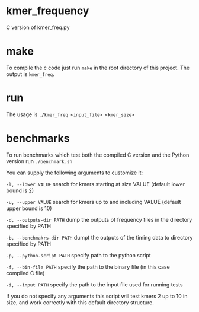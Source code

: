 # kmer_frequency
C version of kmer_freq.py

# make
To compile the c code just run `make` in the root directory of this project.
The output is `kmer_freq`.

# run
The usage is `./kmer_freq <input_file> <kmer_size>`

# benchmarks
To run benchmarks which test both the compiled C version and the Python version run `./benchmark.sh`

You can supply the following arguments to customize it:

`-l, --lower VALUE` search for kmers starting at size VALUE     (default lower bound is 2)

`-u, --upper VALUE` search for kmers up to and including VALUE  (default upper bound is 10)

`-d, --outputs-dir PATH` dump the outputs of frequency files in the directory specified by PATH

`-b, --benchmakrs-dir PATH` dumpt the outputs of the timing data to directory specified by PATH

`-p, --python-script PATH`  specify path to the python script

`-f, --bin-file PATH`       specify the path to the binary file (in this case compiled C file)

`-i, --input PATH`          specify the path to the input file used for running tests


If you do not specify any arguments this script will test kmers 2 up to 10 in size, and work correctly with this default directory structure.
